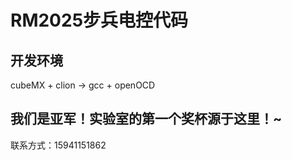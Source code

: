 # RM2025步兵电控代码

## 开发环境
cubeMX + clion → gcc + openOCD

## 我们是亚军！实验室的第一个奖杯源于这里！~



联系方式：15941151862
